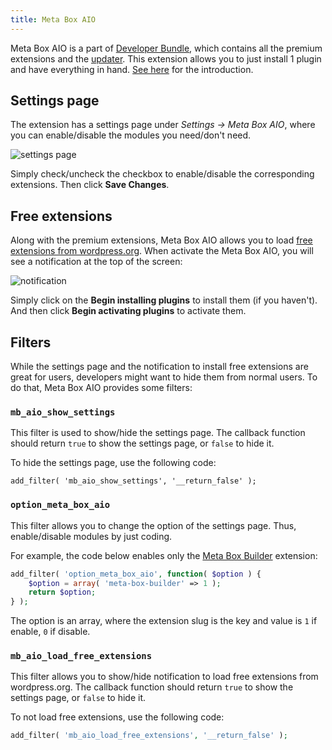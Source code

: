 ```yaml
---
title: Meta Box AIO
---
```


Meta Box AIO is a part of [Developer Bundle](https://metabox.io/pricing/), which contains all the premium extensions and the [updater](https://metabox.io/plugins/meta-box-updater/). This extension allows you to just install 1 plugin and have everything in hand. [See here](https://metabox.io/meta-box-aio-available/) for the introduction.

## Settings page

The extension has a settings page under *Settings &rarr; Meta Box AIO*, where you can enable/disable the modules you need/don't need.

![settings page](https://i.imgur.com/rGbwDoB.png)

Simply check/uncheck the checkbox to enable/disable the corresponding extensions. Then click **Save Changes**.

## Free extensions

Along with the premium extensions, Meta Box AIO allows you to load [free extensions from wordpress.org](https://profiles.wordpress.org/metabox#content-plugins). When activate the Meta Box AIO, you will see a notification at the top of the screen:

![notification](https://i.imgur.com/jOs4Its.png)

Simply click on the **Begin installing plugins** to install them (if you haven't). And then click **Begin activating plugins** to activate them.

## Filters

While the settings page and the notification to install free extensions are great for users, developers might want to hide them from normal users. To do that, Meta Box AIO provides some filters:

### `mb_aio_show_settings`

This filter is used to show/hide the settings page. The callback function should return `true` to show the settings page, or `false` to hide it.

To hide the settings page, use the following code:

```
add_filter( 'mb_aio_show_settings', '__return_false' );
```

### `option_meta_box_aio`

This filter allows you to change the option of the settings page. Thus, enable/disable modules by just coding.

For example, the code below enables only the [Meta Box Builder](https://metabox.io/plugins/meta-box-builder/) extension:

```php
add_filter( 'option_meta_box_aio', function( $option ) {
    $option = array( 'meta-box-builder' => 1 );
    return $option;
} );
```

The option is an array, where the extension slug is the key and value is `1` if enable, `0` if disable.

### `mb_aio_load_free_extensions`

This filter allows you to show/hide notification to load free extensions from wordpress.org. The callback function should return `true` to show the settings page, or `false` to hide it.

To not load free extensions, use the following code:

```php
add_filter( 'mb_aio_load_free_extensions', '__return_false' );
```
